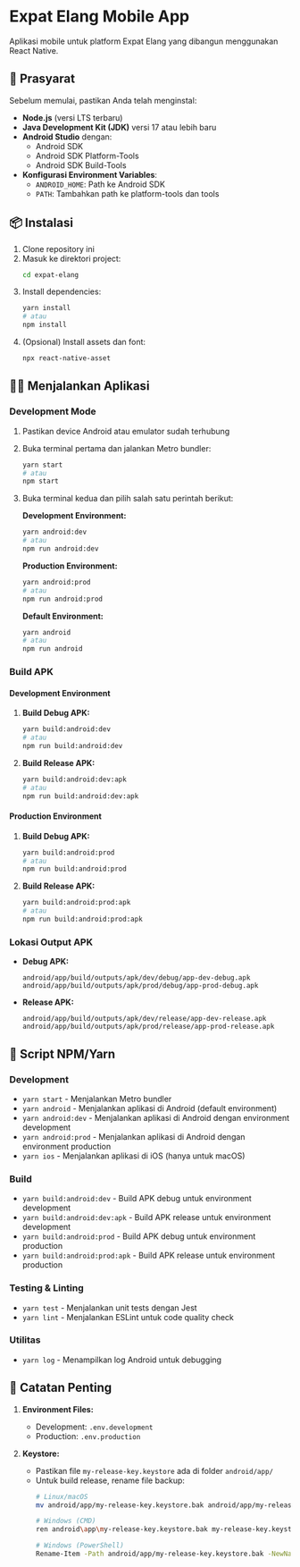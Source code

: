 # Expat Elang Mobile App

Aplikasi mobile untuk platform Expat Elang yang dibangun menggunakan React Native.

## 🚀 Prasyarat

Sebelum memulai, pastikan Anda telah menginstal:

- **Node.js** (versi LTS terbaru)
- **Java Development Kit (JDK)** versi 17 atau lebih baru
- **Android Studio** dengan:
  - Android SDK
  - Android SDK Platform-Tools
  - Android SDK Build-Tools
- **Konfigurasi Environment Variables**:
  - `ANDROID_HOME`: Path ke Android SDK
  - `PATH`: Tambahkan path ke platform-tools dan tools

## 📦 Instalasi

1. Clone repository ini
2. Masuk ke direktori project:
   ```bash
   cd expat-elang
   ```
3. Install dependencies:
   ```bash
   yarn install
   # atau
   npm install
   ```
4. (Opsional) Install assets dan font:
   ```bash
   npx react-native-asset
   ```

## 🏃‍♂️ Menjalankan Aplikasi

### Development Mode

1. Pastikan device Android atau emulator sudah terhubung
2. Buka terminal pertama dan jalankan Metro bundler:
   ```bash
   yarn start
   # atau
   npm start
   ```
3. Buka terminal kedua dan pilih salah satu perintah berikut:

   **Development Environment:**
   ```bash
   yarn android:dev
   # atau
   npm run android:dev
   ```

   **Production Environment:**
   ```bash
   yarn android:prod
   # atau
   npm run android:prod
   ```

   **Default Environment:**
   ```bash
   yarn android
   # atau
   npm run android
   ```

### Build APK

#### Development Environment

1. **Build Debug APK:**
   ```bash
   yarn build:android:dev
   # atau
   npm run build:android:dev
   ```

2. **Build Release APK:**
   ```bash
   yarn build:android:dev:apk
   # atau
   npm run build:android:dev:apk
   ```

#### Production Environment

1. **Build Debug APK:**
   ```bash
   yarn build:android:prod
   # atau
   npm run build:android:prod
   ```

2. **Build Release APK:**
   ```bash
   yarn build:android:prod:apk
   # atau
   npm run build:android:prod:apk
   ```

### Lokasi Output APK

- **Debug APK:**
  ```
  android/app/build/outputs/apk/dev/debug/app-dev-debug.apk
  android/app/build/outputs/apk/prod/debug/app-prod-debug.apk
  ```

- **Release APK:**
  ```
  android/app/build/outputs/apk/dev/release/app-dev-release.apk
  android/app/build/outputs/apk/prod/release/app-prod-release.apk
  ```

## 🔧 Script NPM/Yarn

### Development
- `yarn start` - Menjalankan Metro bundler
- `yarn android` - Menjalankan aplikasi di Android (default environment)
- `yarn android:dev` - Menjalankan aplikasi di Android dengan environment development
- `yarn android:prod` - Menjalankan aplikasi di Android dengan environment production
- `yarn ios` - Menjalankan aplikasi di iOS (hanya untuk macOS)

### Build
- `yarn build:android:dev` - Build APK debug untuk environment development
- `yarn build:android:dev:apk` - Build APK release untuk environment development
- `yarn build:android:prod` - Build APK debug untuk environment production
- `yarn build:android:prod:apk` - Build APK release untuk environment production

### Testing & Linting
- `yarn test` - Menjalankan unit tests dengan Jest
- `yarn lint` - Menjalankan ESLint untuk code quality check

### Utilitas
- `yarn log` - Menampilkan log Android untuk debugging

## 📝 Catatan Penting

1. **Environment Files:**
   - Development: `.env.development`
   - Production: `.env.production`

2. **Keystore:**
   - Pastikan file `my-release-key.keystore` ada di folder `android/app/`
   - Untuk build release, rename file backup:
     ```bash
     # Linux/macOS
     mv android/app/my-release-key.keystore.bak android/app/my-release-key.keystore
     
     # Windows (CMD)
     ren android\app\my-release-key.keystore.bak my-release-key.keystore
     
     # Windows (PowerShell)
     Rename-Item -Path android/app/my-release-key.keystore.bak -NewName my-release-key.keystore
     ```
